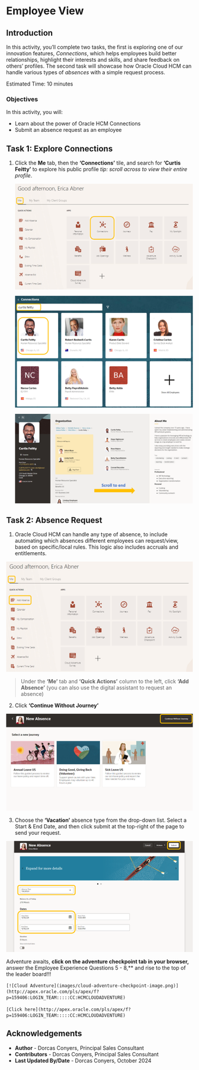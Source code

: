 # Employee View

## Introduction

In this activity, you’ll complete two tasks, the first is exploring one of our innovation features, *Connections*, which helps employees build better relationships, highlight their interests and skills, and share feedback on others’ profiles. The second task will showcase how Oracle Cloud HCM can handle various types of *absences* with a simple request process. 


Estimated Time: 10 minutes


### Objectives

In this activity, you will:
* Learn about the power of Oracle HCM Connections
* Submit an absence request as an employee



## Task 1: Explore Connections


1. Click the **Me** tab, then the **‘Connections’** tile, and search for **‘Curtis Feitty’** to explore his public profile *tip: scroll across to view their entire profile*. 


    ![Home Page](images/connections.png)

    ![Home Page](images/connections2.png)

    ![Home Page](images/connections3.png)





## Task 2:  Absence Request


1. Oracle Cloud HCM can handle any type of absence, to include automating which absences different employees can request/view, based on specific/local rules. This logic also includes accruals and entitlements.

![Home Page](images/connections4.png)

> Under the **‘Me’** tab and **‘Quick Actions’** column to the left, click **‘Add Absence’** (you can also use the digital assistant to request an absence)

2. Click **‘Continue Without Journey’**

![Home Page](images/connections5.png)

3. Choose the **‘Vacation’** absence type from the drop-down list. Select a Start & End Date, and then click submit at the top-right of the page to send your request.

![Home Page](images/connections6.png)


Adventure awaits, **click on the adventure checkpoint tab in your browser,** answer the Employee Experience Questions 5 - 8,** and rise to the top of the leader board!!!
    
    [![Cloud Adventure](images/cloud-adventure-checkpoint-image.png)](http://apex.oracle.com/pls/apex/f?p=159406:LOGIN_TEAM:::::CC:HCMCLOUDADVENTURE) 
    
    [Click here](http://apex.oracle.com/pls/apex/f?p=159406:LOGIN_TEAM:::::CC:HCMCLOUDADVENTURE) 


## Acknowledgements
* **Author** - Dorcas Conyers, Principal Sales Consultant
* **Contributors** -  Dorcas Conyers, Principal Sales Consultant
* **Last Updated By/Date** - Dorcas Conyers, October 2024

